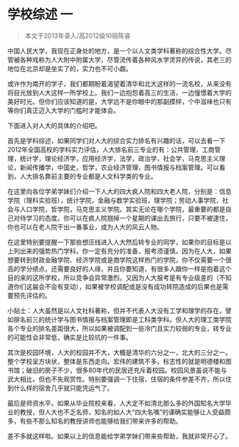 # 学校综述 一



> 本文于2013年录入/高2012级10班陈睿

 

中国人民大学，我现在正身处的地方，是一个以人文类学科著称的综合性大学。尽管被各种戏称为人大附中附属大学，尽管流传着各种风水学灵异的传说，其老三的地位在北京却是坐实了的，实力也不可小觑。

或许作为南开的学子，我们都期盼着渴望着清华和北大这样的一流名校，从来没有将目光放到人大这样一所学校上。我们一边抱怨着高三的生活，一边憧憬着大学的美好时光。但你们应该知道的是，大学远不是你眼中的那副摸样，个中滋味也只有等你们真正迈入大学的门槛时才能体会。

下面进入对人大的具体的介绍吧。

首先是学科综述，如果同学们对人大的综合实力排名有兴趣的话，可以去看一下2012年全国高校的学科实力评估，人大排名前三专业的有：公共管理，工商管理，统计学，理论经济学，应用经济学，法学，政治学，社会学，马克思主义理论，新闻传播学，中国史，哲学，农业经济管理，图书情报与档案管理。可以看到，人大排名靠前主要的专业都是人文科学类的专业。

在这里向各位学弟学妹们介绍一下人大的四大疯人院和四大老人院，分别是：信息学院（理科实验班），统计学院，金融与数学实验班，理学院；劳动人事学院，社会与人口学院，哲学院，马克思主义学院。其实无论在哪个学院，最重要的都是自己对待学习的态度。你可以在疯人院翘掉一个星期的课出去旅行，只要不被逮住，你也可以在老人院干出一番事业，成为人大的风云人物。

在这里特别要提醒一下那些想压线进入人大然后转专业的同学，如果你的目标是以上列出来的强势热门学科，你一定有充分的准备，报考须谨慎。因为在人大，如果想要转到财政金融学院、经济学院或是商学院这样热门的学院，你不仅需要一个很高的学分绩点，还需要良好的人缘，并且你要知道，有很多人跟你一样是抱着这个目的来的这所学校，所以竞争会异常激烈。又因为人大报考是有专业级差的（不知道你们这届会不会有变动），如果被学校调配或是没有成功转院造成的后果也是需要预先评估的。

小贴士：人大虽然是以人文社科著称，但并不代表人大没有工学和理学的存在，譬如排名前三的统计学与图书情报与档案管理即是工科类学科。但人大的理工类学院各个专业的排名差距很大，所以如果被调配到一些冷门且实力较弱的专业，转专业的可能性会非常低，确实是比较坑的一件事。

其次是校园环境，人大的校园并不大，大概是清华的六分之一，北大的三分之一。整个学校呈方块状，整体是东西走向。宏伟的建筑不多，标志性的就是明德楼和图书馆；破旧的房子不少，很多80年代的民居还充斥着校园。校园风景虽说不能与武大相比，但也不失观赏性。特别要强调一下住宿，住宿的条件参差不齐，所以住到什么样的宿舍几乎就只能凭运气了。

最后是师资水平。如果从毕业院校来看，人大定不如清北那么多的外国知名大学毕业的教授，但人大也不乏名师，知名的如人大“四大名嘴”的课确实能够让人受益颇多，有些不那么知名的教授讲师也能够给我们带来许多的帮助。

​    差不多就这样啦。如果以上的信息能给学弟学妹们带来些帮助，我就非常开心了。